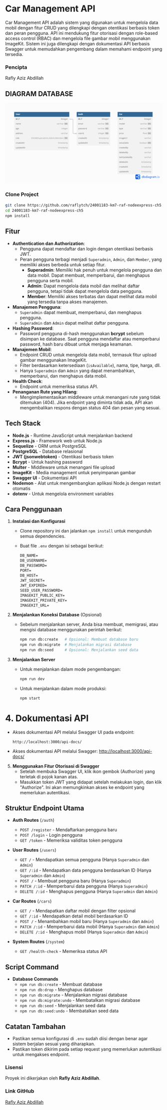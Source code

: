# Car Management API

Car Management API adalah sistem yang digunakan untuk mengelola data mobil dengan fitur CRUD yang dilengkapi dengan otentikasi berbasis token dan peran pengguna. API ini mendukung fitur otorisasi dengan role-based access control (RBAC) dan mengelola file gambar mobil menggunakan ImageKit. Sistem ini juga dilengkapi dengan dokumentasi API berbasis Swagger untuk memudahkan pengembang dalam memahami endpoint yang tersedia.

### Pencipta

Rafly Aziz Abdillah

## DIAGRAM DATABASE

<img src="./docs/public/DB_DIAGRAM.png">

### Clone Project

```bash
git clone https://github.com/raflytch/24001183-km7-raf-nodeexpress-ch5
cd 24001183-km7-raf-nodeexpress-ch5
npm install
```

## Fitur

- **Authentication dan Authorization**:
  - Pengguna dapat mendaftar dan login dengan otentikasi berbasis JWT.
  - Peran pengguna terbagi menjadi `Superadmin`, `Admin`, dan `Member`, yang memiliki akses berbeda untuk setiap fitur.
    - **Superadmin**: Memiliki hak penuh untuk mengelola pengguna dan data mobil. Dapat membuat, memperbarui, dan menghapus pengguna serta mobil.
    - **Admin**: Dapat mengelola data mobil dan melihat daftar pengguna, tetapi tidak dapat mengelola data pengguna.
    - **Member**: Memiliki akses terbatas dan dapat melihat data mobil yang tersedia tanpa akses manajemen.
- **Manajemen Pengguna**:
  - `Superadmin` dapat membuat, memperbarui, dan menghapus pengguna.
  - `Superadmin` dan `Admin` dapat melihat daftar pengguna.
- **Hashing Password**:
  - Password pengguna di-hash menggunakan **bcrypt** sebelum disimpan ke database. Saat pengguna mendaftar atau memperbarui password, hash baru dibuat untuk menjaga keamanan.
- **Manajemen Mobil**:
  - Endpoint CRUD untuk mengelola data mobil, termasuk fitur upload gambar menggunakan ImageKit.
  - Filter berdasarkan ketersediaan (`isAvailable`), nama, tipe, harga, dll.
  - Hanya `Superadmin` dan `Admin` yang dapat menambahkan, memperbarui, dan menghapus data mobil.
- **Health Check**:
  - Endpoint untuk memeriksa status API.
- **Penanganan Rute yang Hilang**:
  - Mengimplementasikan middleware untuk menangani rute yang tidak ditemukan (404). Jika endpoint yang diminta tidak ada, API akan mengembalikan respons dengan status 404 dan pesan yang sesuai.

## Tech Stack

- **Node.js** - Runtime JavaScript untuk menjalankan backend
- **Express.js** - Framework web untuk Node.js
- **Sequelize** - ORM untuk PostgreSQL
- **PostgreSQL** - Database relasional
- **JWT (jsonwebtoken)** - Otentikasi berbasis token
- **Bcrypt** - Untuk hashing password
- **Multer** - Middleware untuk menangani file upload
- **ImageKit** - Media management untuk penyimpanan gambar
- **Swagger UI** - Dokumentasi API
- **Nodemon** - Alat untuk mengembangkan aplikasi Node.js dengan restart otomatis
- **dotenv** - Untuk mengelola environment variables

## Cara Penggunaan

1. **Instalasi dan Konfigurasi**

   - Clone repository ini dan jalankan `npm install` untuk mengunduh semua dependencies.
   - Buat file `.env` dengan isi sebagai berikut:

     ```plaintext
     DB_NAME=
     DB_USERNAME=
     DB_PASSWORD=
     PORT=
     DB_HOST=
     JWT_SECRET=
     JWT_EXPIRED=
     SEED_USER_PASSWORD=
     IMAGEKIT_PUBLIC_KEY=
     IMAGEKIT_PRIVATE_KEY=
     IMAGEKIT_URL=
     ```

2. **Menjalankan Koneksi Database** (Opsional)

   - Sebelum menjalankan server, Anda bisa membuat, memigrasi, atau mengisi database menggunakan perintah berikut:

     ```bash
     npm run db:create   # Opsional: Membuat database baru
     npm run db:migrate  # Menjalankan migrasi database
     npm run db:seed     # Opsional: Menjalankan seed data
     ```

3. **Menjalankan Server**

   - Untuk menjalankan dalam mode pengembangan:
     ```bash
     npm run dev
     ```
   - Untuk menjalankan dalam mode produksi:
     ```bash
     npm start
     ```

# 4. Dokumentasi API

- Akses dokumentasi API melalui Swagger UI pada endpoint:
  ```plaintext
  http://localhost:3000/api-docs/
  ```
- Akses dokumentasi API melalui Swagger:
  [http://localhost:3000/api-docs/](http://localhost:3000/api-docs/)

5. **Menggunakan Fitur Otorisasi di Swagger**
   - Setelah membuka Swagger UI, klik ikon gembok (Authorize) yang terletak di pojok kanan atas.
   - Masukkan token JWT yang didapat setelah melakukan login, dan klik "Authorize". Ini akan memungkinkan akses ke endpoint yang memerlukan autentikasi.

## Struktur Endpoint Utama

- **Auth Routes** (`/auth`)

  - `POST /register` - Mendaftarkan pengguna baru
  - `POST /login` - Login pengguna
  - `GET /token` - Memeriksa validitas token pengguna

- **User Routes** (`/users`)

  - `GET /` - Mendapatkan semua pengguna (Hanya `Superadmin` dan `Admin`)
  - `GET /:id` - Mendapatkan data pengguna berdasarkan ID (Hanya `Superadmin` dan `Admin`)
  - `POST /` - Membuat pengguna baru (Hanya `Superadmin`)
  - `PATCH /:id` - Memperbarui data pengguna (Hanya `Superadmin`)
  - `DELETE /:id` - Menghapus pengguna (Hanya `Superadmin` dan `Admin`)

- **Car Routes** (`/cars`)

  - `GET /` - Mendapatkan daftar mobil dengan filter opsional
  - `GET /:id` - Mendapatkan detail mobil berdasarkan ID
  - `POST /` - Menambahkan mobil baru (Hanya `Superadmin` dan `Admin`)
  - `PATCH /:id` - Memperbarui data mobil (Hanya `Superadmin` dan `Admin`)
  - `DELETE /:id` - Menghapus mobil (Hanya `Superadmin` dan `Admin`)

- **System Routes** (`/system`)

  - `GET /health-check` - Memeriksa status API

## Script Command

- **Database Commands**
  - `npm run db:create` - Membuat database
  - `npm run db:drop` - Menghapus database
  - `npm run db:migrate` - Menjalankan migrasi database
  - `npm run db:migrate:undo` - Membatalkan migrasi database
  - `npm run db:seed` - Menjalankan seed data
  - `npm run db:seed:undo` - Membatalkan seed data

## Catatan Tambahan

- Pastikan semua konfigurasi di `.env` sudah diisi dengan benar agar sistem berjalan sesuai yang diharapkan.
- Pastikan token dikirim pada setiap request yang memerlukan autentikasi untuk mengakses endpoint.

### Lisensi

Proyek ini dikerjakan oleh **Rafly Aziz Abdillah**.

### Link GitHub

[Rafly Aziz Abdillah](https://github.com/raflytch)
